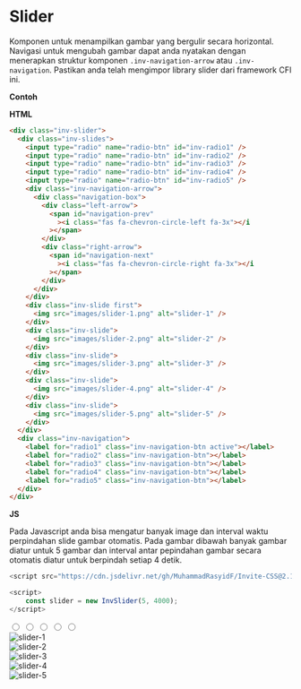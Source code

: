# Slider

Komponen untuk menampilkan gambar yang bergulir secara horizontal. Navigasi untuk mengubah gambar dapat anda nyatakan dengan menerapkan struktur komponen `.inv-navigation-arrow` atau `.inv-navigation`. Pastikan anda telah mengimpor library slider dari framework CFI ini.

**Contoh**

**HTML**

```html
<div class="inv-slider">
  <div class="inv-slides">
    <input type="radio" name="radio-btn" id="inv-radio1" />
    <input type="radio" name="radio-btn" id="inv-radio2" />
    <input type="radio" name="radio-btn" id="inv-radio3" />
    <input type="radio" name="radio-btn" id="inv-radio4" />
    <input type="radio" name="radio-btn" id="inv-radio5" />
    <div class="inv-navigation-arrow">
      <div class="navigation-box">
        <div class="left-arrow">
          <span id="navigation-prev"
            ><i class="fas fa-chevron-circle-left fa-3x"></i
          ></span>
        </div>
        <div class="right-arrow">
          <span id="navigation-next"
            ><i class="fas fa-chevron-circle-right fa-3x"></i
          ></span>
        </div>
      </div>
    </div>
    <div class="inv-slide first">
      <img src="images/slider-1.png" alt="slider-1" />
    </div>
    <div class="inv-slide">
      <img src="images/slider-2.png" alt="slider-2" />
    </div>
    <div class="inv-slide">
      <img src="images/slider-3.png" alt="slider-3" />
    </div>
    <div class="inv-slide">
      <img src="images/slider-4.png" alt="slider-4" />
    </div>
    <div class="inv-slide">
      <img src="images/slider-5.png" alt="slider-5" />
    </div>
  </div>
  <div class="inv-navigation">
    <label for="radio1" class="inv-navigation-btn active"></label>
    <label for="radio2" class="inv-navigation-btn"></label>
    <label for="radio3" class="inv-navigation-btn"></label>
    <label for="radio4" class="inv-navigation-btn"></label>
    <label for="radio5" class="inv-navigation-btn"></label>
  </div>
</div>
```

**JS**

Pada Javascript anda bisa mengatur banyak image dan interval waktu perpindahan slide gambar otomatis. Pada gambar dibawah banyak gambar diatur untuk 5 gambar dan interval antar pepindahan gambar secara otomatis diatur untuk berpindah setiap 4 detik.

```js
<script src="https://cdn.jsdelivr.net/gh/MuhammadRasyidF/Invite-CSS@2.1.0/dist/js/slider.js"></script>

<script>
    const slider = new InvSlider(5, 4000);
</script>
```

<div class="inv-slider">
  <div class="inv-slides">
    <input type="radio" name="radio-btn" id="inv-radio1" />
    <input type="radio" name="radio-btn" id="inv-radio2" />
    <input type="radio" name="radio-btn" id="inv-radio3" />
    <input type="radio" name="radio-btn" id="inv-radio4" />
    <input type="radio" name="radio-btn" id="inv-radio5" />
    <div class="inv-navigation-arrow">
      <div class="navigation-box">
        <div class="left-arrow">
          <span id="navigation-prev"
            ><i class="fas fa-chevron-circle-left fa-3x"></i
          ></span>
        </div>
        <div class="right-arrow">
          <span id="navigation-next"
            ><i class="fas fa-chevron-circle-right fa-3x"></i
          ></span>
        </div>
      </div>
    </div>
    <div class="inv-slide first">
      <img src="https://muhammadrasyidf.github.io/CFI-Docs/asset_images/slider-1.png" alt="slider-1" />
    </div>
    <div class="inv-slide">
      <img src="https://muhammadrasyidf.github.io/CFI-Docs/asset_images/slider-2.png" alt="slider-2" />
    </div>
    <div class="inv-slide">
      <img src="https://muhammadrasyidf.github.io/CFI-Docs/asset_images/slider-3.png" alt="slider-3" />
    </div>
    <div class="inv-slide">
      <img src="https://muhammadrasyidf.github.io/CFI-Docs/asset_images/slider-4.png" alt="slider-4" />
    </div>
    <div class="inv-slide">
      <img src="https://muhammadrasyidf.github.io/CFI-Docs/asset_images/slider-5.png" alt="slider-5" />
    </div>
  </div>
  <div class="inv-navigation">
    <label for="radio1" class="inv-navigation-btn active"></label>
    <label for="radio2" class="inv-navigation-btn"></label>
    <label for="radio3" class="inv-navigation-btn"></label>
    <label for="radio4" class="inv-navigation-btn"></label>
    <label for="radio5" class="inv-navigation-btn"></label>
  </div>
</div>

<script>
    const slider = new InvSlider(5, 4000);
</script>
